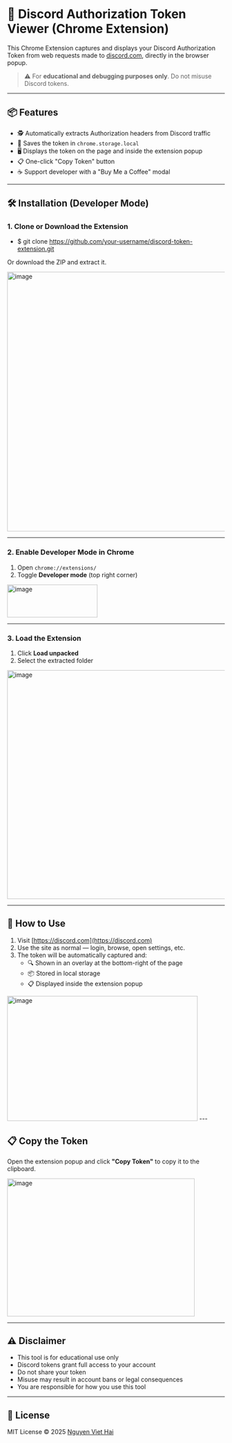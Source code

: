 # 🔐 Discord Authorization Token Viewer (Chrome Extension)

This Chrome Extension captures and displays your Discord Authorization Token from web requests made to [discord.com](https://discord.com), directly in the browser popup.

> ⚠️ For **educational and debugging purposes only**. Do not misuse Discord tokens.

---

## 📦 Features

- 🕵️ Automatically extracts Authorization headers from Discord traffic  
- 💾 Saves the token in `chrome.storage.local`  
- 🖥️ Displays the token on the page and inside the extension popup  
- 📋 One-click "Copy Token" button  
- ☕ Support developer with a "Buy Me a Coffee" modal  

---

## 🛠 Installation (Developer Mode)

### 1. Clone or Download the Extension

  - $ git clone https://github.com/your-username/discord-token-extension.git

Or download the ZIP and extract it.

<img width="800" height="600" alt="image" src="https://github.com/user-attachments/assets/4e4e60e1-dc22-413a-9073-34f3dbcfe9fb" />

---

### 2. Enable Developer Mode in Chrome

1. Open `chrome://extensions/`
2. Toggle **Developer mode** (top right corner)

<img width="209" height="76" alt="image" src="https://github.com/user-attachments/assets/abcdef5f-f355-4feb-b954-c2284c91be7f" />


---

### 3. Load the Extension

1. Click **Load unpacked**
2. Select the extracted folder

<img width="1019" height="529" alt="image" src="https://github.com/user-attachments/assets/62a8bce7-f9b4-4d6c-ac39-e94cb971fe3d" />


---

## 🚀 How to Use

1. Visit [https://discord.com](https://discord.com)
2. Use the site as normal — login, browse, open settings, etc.
3. The token will be automatically captured and:
   - 🔍 Shown in an overlay at the bottom-right of the page
   - 📦 Stored in local storage
   - 📋 Displayed inside the extension popup

<img width="441" height="289" alt="image" src="https://github.com/user-attachments/assets/b953d73f-1d93-4ff1-97ef-75e72ca27200" />
---

## 📋 Copy the Token

Open the extension popup and click **"Copy Token"** to copy it to the clipboard.

<img width="434" height="319" alt="image" src="https://github.com/user-attachments/assets/e30d3930-8f19-4420-a590-9cca199be417" />

---

## ⚠️ Disclaimer

- This tool is for educational use only  
- Discord tokens grant full access to your account  
- Do not share your token  
- Misuse may result in account bans or legal consequences  
- You are responsible for how you use this tool  
---

## 📄 License

MIT License © 2025 [Nguyen Viet Hai](https://github.com/viethai-dev)
